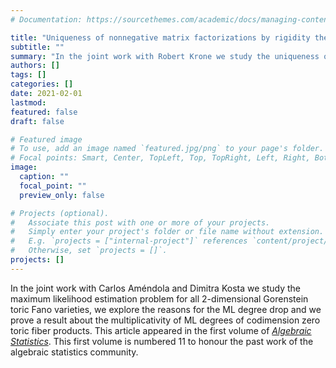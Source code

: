 ```yaml
---
# Documentation: https://sourcethemes.com/academic/docs/managing-content/

title: "Uniqueness of nonnegative matrix factorizations by rigidity theory"
subtitle: ""
summary: "In the joint work with Robert Krone we study the uniqueness of nonnegative matrix factorizations using ideas from the rigidity theory. We give so far the strongest necessary condition for a nonnegative matrix factorization to be unique. [Our article](https://epubs.siam.org/doi/abs/10.1137/19M1279472) has been published in the SIAM Journal of Matrix Analysis and Applications."
authors: []
tags: []
categories: []
date: 2021-02-01
lastmod:
featured: false
draft: false

# Featured image
# To use, add an image named `featured.jpg/png` to your page's folder.
# Focal points: Smart, Center, TopLeft, Top, TopRight, Left, Right, BottomLeft, Bottom, BottomRight.
image:
  caption: ""
  focal_point: ""
  preview_only: false

# Projects (optional).
#   Associate this post with one or more of your projects.
#   Simply enter your project's folder or file name without extension.
#   E.g. `projects = ["internal-project"]` references `content/project/deep-learning/index.md`.
#   Otherwise, set `projects = []`.
projects: []
---
```


In the joint work with Carlos Améndola and Dimitra Kosta we study the maximum likelihood estimation problem for all 2-dimensional Gorenstein toric Fano varieties, we explore the reasons for the ML degree drop and we prove a result about the multiplicativity of ML degrees of codimension zero toric fiber products. This article appeared in the first volume of *[Algebraic Statistics](https://msp.org/astat/2020/11-1/index.xhtml)*. This first volume is numbered 11 to honour the past work of the algebraic statistics community.